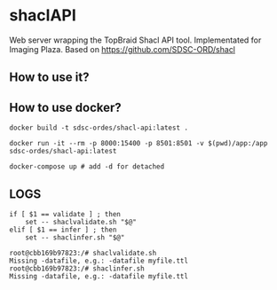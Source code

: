 # shaclAPI

Web server wrapping the TopBraid Shacl API tool. 
Implementated for Imaging Plaza. 
Based on https://github.com/SDSC-ORD/shacl

## How to use it?



## How to use docker?

```
docker build -t sdsc-ordes/shacl-api:latest . 
```

```
docker run -it --rm -p 8000:15400 -p 8501:8501 -v $(pwd)/app:/app sdsc-ordes/shacl-api:latest 
```

```
docker-compose up # add -d for detached
```

## LOGS

```
if [ $1 == validate ] ; then
	set -- shaclvalidate.sh "$@"
elif [ $1 == infer ] ; then
	set -- shaclinfer.sh "$@"
```

```
root@cbb169b97823:/# shaclvalidate.sh
Missing -datafile, e.g.: -datafile myfile.ttl
root@cbb169b97823:/# shaclinfer.sh
Missing -datafile, e.g.: -datafile myfile.ttl
```
